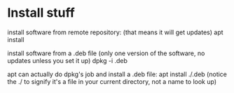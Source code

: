 # Install stuff

install software from remote repository: (that means it will get updates)
apt install <name>

install software from a .deb file (only one version of the software, no updates unless you set it up)
dpkg -i <name>.deb

apt can actually do dpkg's job and install a .deb file:
apt install ./<name>.deb (notice the ./ to signify it's a file in your current directory, not a name to look up)

